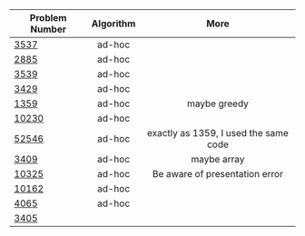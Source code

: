 | Problem Number        | Algorithm  | More |
| ------------- |:-------------:|:-------------:|
|[3537](https://quera.ir/problemset/contest/3537)| ad-hoc ||
|[2885](https://quera.ir/problemset/contest/2885)| ad-hoc ||
|[3539](https://quera.ir/problemset/contest/3539)| ad-hoc ||
|[3429](https://quera.ir/problemset/contest/3429)| ad-hoc ||
|[1359](https://quera.ir/problemset/contest/1359)| ad-hoc |maybe greedy|
|[10230](https://quera.ir/problemset/contest/10230)|ad-hoc||
|[52546](https://quera.ir/problemset/contest/52546)|ad-hoc| exactly as 1359, I used the same code
|[3409](https://quera.ir/problemset/contest/3409)|ad-hoc|maybe array|
|[10325](https://quera.ir/problemset/contest/10325)| ad-hoc |Be aware of presentation error|
|[10162](https://quera.ir/problemset/contest/10162)|ad-hoc ||
|[4065](https://quera.ir/problemset/contest/4065)|ad-hoc||
|[3405](https://quera.ir/problemset/contest/3405)| ||
